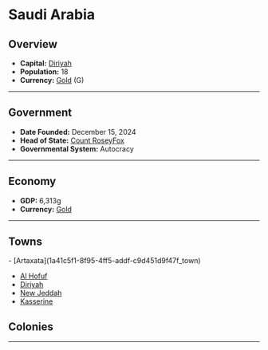 <!--UNDEDITED FILE, remove this entire line if this file has been edited!-->
# <!--NAME-->Saudi Arabia<!--NAME-->

## Overview

- **Capital:** <!--CAPITAL_LINK-->[Diriyah](f357d68c-b918-4b4a-ab11-a9a58a1d0aad_town)<!--CAPITAL_LINK-->
- **Population:** <!--POPULATION-->18<!--POPULATION-->
- **Currency:** <!--CURRENCY_LINK-->[Gold](Gold_currency)<!--CURRENCY_LINK--> (<!--CURRENCY_ABV-->G<!--CURRENCY_ABV-->)

---

## Government

- **Date Founded:** <!--FOUNDED-->December 15, 2024<!--FOUNDED-->
- **Head of State:** <!--LEADER_TITLE_LINK-->[Count RoseyFox](RoseyFox_user)<!--LEADER_TITLE_LINK-->
- **Governmental System:** <!--GOVERNMENT-->Autocracy<!--GOVERNMENT-->

---

## Economy

- **GDP:** <!--GDP-->6,313g<!--GDP-->
- **Currency:** <!--CURRENCY_LINK-->[Gold](Gold_currency)<!--CURRENCY_LINK-->

---

## Towns

<!--TOWNS-->- [Artaxata](1a41c5f1-8f95-4ff5-addf-c9d451d9f47f_town)
- [Al Hofuf](34f17c64-4ce5-4a2e-b61a-13912af1c3cf_town)
- [Diriyah](f357d68c-b918-4b4a-ab11-a9a58a1d0aad_town)
- [New Jeddah](6c1084e4-8ecc-45fd-9201-ca4af595f994_town)
- [Kasserine](1e41c6d3-a1d9-40a0-844f-cea39a45e9e4_town)<!--TOWNS-->

## Colonies

<!--COLONIES--><!--COLONIES-->

---